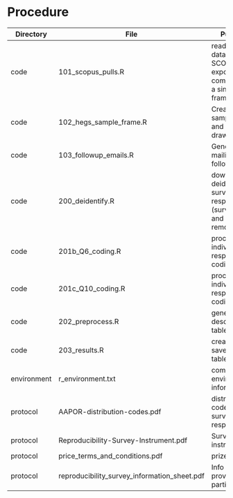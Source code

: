 # Procedure

Directory |	File | Purpose	|
-- | -- | -- |
code |	101_scopus_pulls.R |	read in raw data from SCOPUS exports and combine into a single data frame |
code |	102_hegs_sample_frame.R |	Create sample frame and randomly draw sample |
code |	103_followup_emails.R |	Generate mailing list for followups |
code |	200_deidentify.R |	download and deidentify survey response (survey key and ID removed) |
code |	201b_Q6_coding.R |	process individual response coding |
code |	201c_Q10_coding.R |	process individual response coding |
code |	202_preprocess.R |	generate raw descriptive tables |
code |	203_results.R |	create and save results tables |
environment |	r_environment.txt |	computational environment information |
protocol | AAPOR-distribution-codes.pdf |	distribution codes for survey response |
protocol |	Reproducibility-Survey-Instrument.pdf |	Survey instrument |
protocol |	price_terms_and_conditions.pdf | prize terms |
protocol |	reproducibility_survey_information_sheet.pdf|	Info sheet provided to participants |
